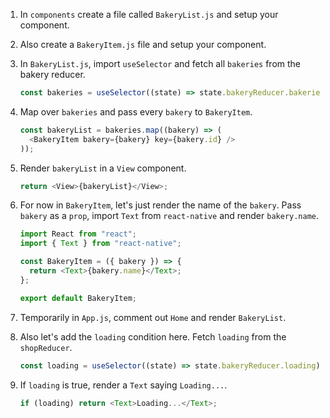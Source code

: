 1. In `components` create a file called `BakeryList.js` and setup your component.

2. Also create a `BakeryItem.js` file and setup your component.

3. In `BakeryList.js`, import `useSelector` and fetch all `bakeries` from the bakery reducer.

   ```javascript
   const bakeries = useSelector((state) => state.bakeryReducer.bakeries);
   ```

4. Map over `bakeries` and pass every `bakery` to `BakeryItem`.

   ```javascript
   const bakeryList = bakeries.map((bakery) => (
     <BakeryItem bakery={bakery} key={bakery.id} />
   ));
   ```

5. Render `bakeryList` in a `View` component.

   ```javascript
   return <View>{bakeryList}</View>;
   ```

6. For now in `BakeryItem`, let's just render the name of the `bakery`. Pass `bakery` as a `prop`, import `Text` from `react-native` and render `bakery.name`.

   ```javascript
   import React from "react";
   import { Text } from "react-native";

   const BakeryItem = ({ bakery }) => {
     return <Text>{bakery.name}</Text>;
   };

   export default BakeryItem;
   ```

7. Temporarily in `App.js`, comment out `Home` and render `BakeryList`.

8. Also let's add the `loading` condition here. Fetch `loading` from the `shopReducer`.

   ```javascript
   const loading = useSelector((state) => state.bakeryReducer.loading);
   ```

9. If `loading` is true, render a `Text` saying `Loading...`.

   ```javascript
   if (loading) return <Text>Loading...</Text>;
   ```
